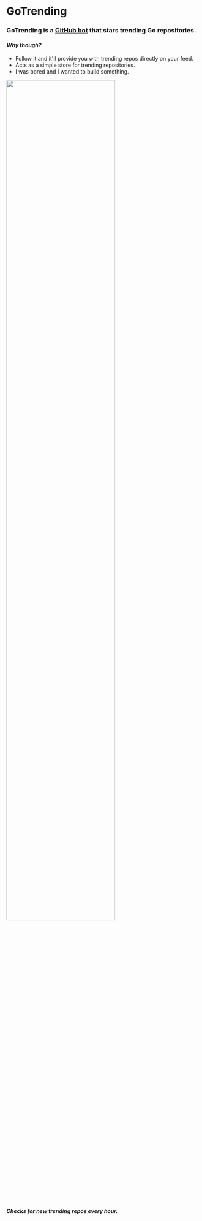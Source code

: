 # GoTrending

### GoTrending is a [GitHub bot](https://github.com/GoTrending) that stars trending Go repositories.


#### *Why though?*

- Follow it and it'll provide you with trending repos directly on your feed.
- Acts as a simple store for trending repositories.
- I was bored and I wanted to build something.


<img src="https://i.imgur.com/07FaCEE.png" height="75%" width="75%" />


##### Checks for new trending repos every hour.
